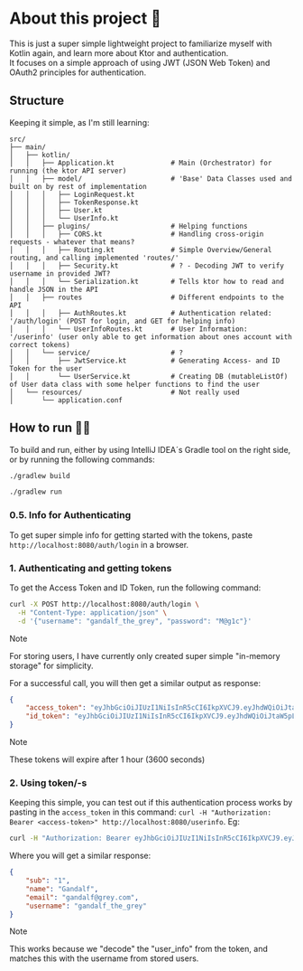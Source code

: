# About this project 💂
This is just a super simple lightweight project to familiarize myself with Kotlin again,
and learn more about Ktor and authentication.<br>
It focuses on a simple approach of using JWT (JSON Web Token) and OAuth2 principles for
authentication.


## Structure
Keeping it simple, as I'm still learning:
```
src/
├── main/
│   ├── kotlin/
│   │   ├── Application.kt              # Main (Orchestrator) for running (the ktor API server) 
│   │   ├── model/                      # 'Base' Data Classes used and built on by rest of implementation
│   │   │   ├── LoginRequest.kt
│   │   │   ├── TokenResponse.kt
│   │   │   ├── User.kt
│   │   │   └── UserInfo.kt
│   │   ├── plugins/                    # Helping functions
│   │   │   ├── CORS.kt                 # Handling cross-origin requests - whatever that means?
│   │   │   ├── Routing.kt              # Simple Overview/General routing, and calling implemented 'routes/'
│   │   │   ├── Security.kt             # ? - Decoding JWT to verify username in provided JWT? 
│   │   │   └── Serialization.kt        # Tells ktor how to read and handle JSON in the API
│   │   ├── routes                      # Different endpoints to the API
│   │   │   ├── AuthRoutes.kt           # Authentication related: '/auth/login' (POST for login, and GET for helping info)
│   │   │   └── UserInfoRoutes.kt       # User Information: '/userinfo' (user only able to get information about ones account with correct tokens)
│   │   └── service/                    # ?
│   │       ├── JwtService.kt           # Generating Access- and ID Token for the user
│   │       └── UserService.kt          # Creating DB (mutableListOf) of User data class with some helper functions to find the user
│   └── resources/                      # Not really used
│       └── application.conf
```


## How to run 🙋‍♂️
To build and run, either by using IntelliJ IDEA´s Gradle tool on the right side, or by 
running the following commands:
```bash
./gradlew build
```
```bash
./gradlew run
```

### 0.5. Info for Authenticating
To get super simple info for getting started with the tokens, paste ```http://localhost:8080/auth/login``` in a browser.

### 1. Authenticating and getting tokens
To get the Access Token and ID Token, run the following command:
```bash
curl -X POST http://localhost:8080/auth/login \
  -H "Content-Type: application/json" \
  -d '{"username": "gandalf_the_grey", "password": "M@g1c"}'
```
> [!NOTE]
> For storing users, I have currently only created super simple "in-memory storage" for simplicity. 

For a successful call, you will then get a similar output as response:
```json
{
    "access_token": "eyJhbGciOiJIUzI1NiIsInR5cCI6IkpXVCJ9.eyJhdWQiOiJtaW5pLWlkLXVzZXJzIiwiaXNzIjoibWluaS1pZC1zZXJ2aWNlIiwidXNlcm5hbWUiOiJnYW5kYWxmX3RoZV9ncmV5IiwidXNlcl9pZCI6IjEiLCJzY29wZSI6InJlYWRfd3JpdGUiLCJleHAiOjE3NTA0NDYwNDh9.sNDgSrHxY1uv0nffKEQKRktlXuHHmVn2ROd-nvCoBns",
    "id_token": "eyJhbGciOiJIUzI1NiIsInR5cCI6IkpXVCJ9.eyJhdWQiOiJtaW5pLWlkLXVzZXJzIiwiaXNzIjoibWluaS1pZC1zZXJ2aWNlIiwic3ViIjoiMSIsIm5hbWUiOiJHYW5kYWxmIiwiZW1haWwiOiJnYW5kYWxmQGdyZXkuY29tIiwidXNlcm5hbWUiOiJnYW5kYWxmX3RoZV9ncmV5IiwiaWF0IjoxNzUwNDQyNDQ4LCJleHAiOjE3NTA0NDYwNDh9.eZUR5QRaVQU-tyT-oXHRF0I21NrHW3Qp0Nhx790Fh08"
}
```
> [!NOTE]
> These tokens will expire after 1 hour (3600 seconds)


### 2. Using token/-s
Keeping this simple, you can test out if this authentication process works by pasting in the 
`access_token` in this command: `curl -H "Authorization: Bearer <access-token>" http://localhost:8080/userinfo`. Eg:
```bash
curl -H "Authorization: Bearer eyJhbGciOiJIUzI1NiIsInR5cCI6IkpXVCJ9.eyJhdWQiOiJtaW5pLWlkLXVzZXJzIiwiaXNzIjoibWluaS1pZC1zZXJ2aWNlIiwidXNlcm5hbWUiOiJnYW5kYWxmX3RoZV9ncmV5IiwidXNlcl9pZCI6IjEiLCJzY29wZSI6InJlYWRfd3JpdGUiLCJleHAiOjE3NTA0NDYwNDh9.sNDgSrHxY1uv0nffKEQKRktlXuHHmVn2ROd-nvCoBns" http://localhost:8080/userinfo
```
Where you will get a similar response:
```json
{
    "sub": "1",
    "name": "Gandalf",
    "email": "gandalf@grey.com",
    "username": "gandalf_the_grey"
}
```
> [!NOTE]
> This works because we "decode" the "user_info" from the token, and matches this with the username
> from stored users.